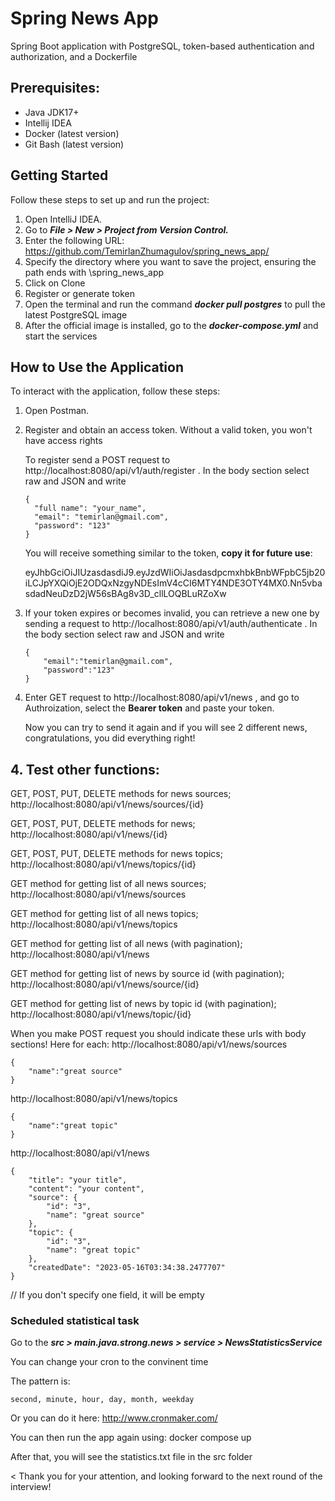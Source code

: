 # Spring News App
Spring Boot application with PostgreSQL, token-based authentication and authorization, and a Dockerfile

## Prerequisites:
* Java JDK17+
* Intellij IDEA
* Docker (latest version)
* Git Bash (latest version)

## Getting Started
Follow these steps to set up and run the project:

1. Open IntelliJ IDEA.
2. Go to ***File > New > Project from Version Control.***
3. Enter the following URL: https://github.com/TemirlanZhumagulov/spring_news_app/
4. Specify the directory where you want to save the project, ensuring the path ends with \spring_news_app
5. Click on Clone
6. Register or generate token
7. Open the terminal and run the command ***docker pull postgres*** to pull the latest PostgreSQL image
8. After the official image is installed, go to the ***docker-compose.yml*** and start the services 

## How to Use the Application
To interact with the application, follow these steps:

1. Open Postman.
2. Register and obtain an access token. Without a valid token, you won't have access rights
   
   To register send a POST request to http://localhost:8080/api/v1/auth/register . In the body section select raw and JSON and write
    ```
    {
      "full name": "your_name",
      "email": "temirlan@gmail.com",
      "password": "123"
    }
    ```
   You will receive something similar to the token, **copy it for future use**:
   
   eyJhbGciOiJIUzasdasdiJ9.eyJzdWIiOiJasdasdpcmxhbkBnbWFpbC5jb20iLCJpYXQiOjE2ODQxNzgyNDEsImV4cCI6MTY4NDE3OTY4MX0.Nn5vbasdadNeuDzD2jW56sBAg8v3D_cllLOQBLuRZoXw
3. If your token expires or becomes invalid, you can retrieve a new one by sending a request to http://localhost:8080/api/v1/auth/authenticate . In the body section select raw and JSON and write
    ```
    {
        "email":"temirlan@gmail.com",
        "password":"123"
    }
    ```
4. Enter GET request to http://localhost:8080/api/v1/news , and go to Authroization, select the **Bearer token** and paste your token.
   
   Now you can try to send it again and if you will see 2 different news, congratulations, you did everything right!

## 4. Test other functions:
GET, POST, PUT, DELETE methods for news sources; http://localhost:8080/api/v1/news/sources/{id} 

GET, POST, PUT, DELETE methods for news; http://localhost:8080/api/v1/news/{id}

GET, POST, PUT, DELETE methods for news topics; http://localhost:8080/api/v1/news/topics/{id}

GET method for getting list of all news sources; http://localhost:8080/api/v1/news/sources

GET method for getting list of all news topics; http://localhost:8080/api/v1/news/topics

GET method for getting list of all news (with pagination); http://localhost:8080/api/v1/news

GET method for getting list of news by source id (with pagination); http://localhost:8080/api/v1/news/source/{id}

GET method for getting list of news by topic id (with pagination); http://localhost:8080/api/v1/news/topic/{id}

When you make POST request you should indicate these urls with body sections! Here for each:
http://localhost:8080/api/v1/news/sources
```
{
    "name":"great source"
}
```
http://localhost:8080/api/v1/news/topics
```
{
    "name":"great topic"
}
```
http://localhost:8080/api/v1/news
```
{
    "title": "your title",
    "content": "your content",
    "source": {
        "id": "3",
        "name": "great source"
    },
    "topic": {
        "id": "3",
        "name": "great topic"
    },
    "createdDate": "2023-05-16T03:34:38.2477707"
}
```
// If you don't specify one field, it will be empty
### Scheduled statistical task
Go to the ***src > main.java.strong.news > service  > NewsStatisticsService***

You can change your cron to the convinent time 

The pattern is:
```
second, minute, hour, day, month, weekday
````
Or you can do it here: http://www.cronmaker.com/

You can then run the app again using: docker compose up

After that, you will see the statistics.txt file in the src folder

< Thank you for your attention, and looking forward to the next round of the interview!
